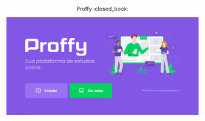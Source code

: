 <p align="center">
    Proffy :closed_book:
</p>
<p align="center">
    <img src="./src/assets/images/Screenshot_1.png" />
</p>
